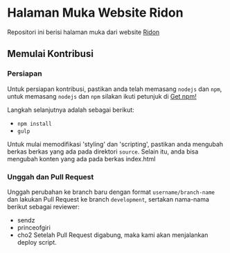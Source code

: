 # Halaman Muka Website Ridon

Repositori ini berisi halaman muka dari website [Ridon](http://ridon.id/)

## Memulai Kontribusi

### Persiapan

Untuk persiapan kontribusi, pastikan anda telah memasang `nodejs` dan `npm`, untuk memasang `nodejs` dan `npm` silakan ikuti petunjuk di [Get npm!](https://www.npmjs.com/get-npm)

Langkah selanjutnya adalah sebagai berikut:

- `npm install`
- `gulp`

Untuk mulai memodifikasi 'styling' dan 'scripting', pastikan anda mengubah berkas berkas yang ada pada direktori `source`. Selain itu, anda bisa mengubah konten yang ada pada berkas index.html

### Unggah dan Pull Request

Unggah perubahan ke branch baru dengan format `username/branch-name` dan lakukan Pull Request ke branch `development`, sertakan nama-nama berikut sebagai reviewer:
- sendz
- princeofgiri
- cho2
Setelah Pull Request digabung, maka kami akan menjalankan deploy script.
